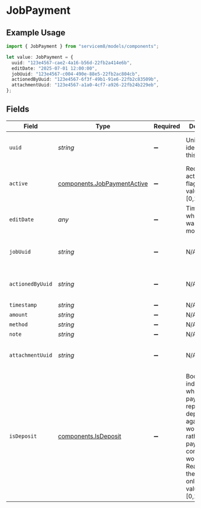 # JobPayment

## Example Usage

```typescript
import { JobPayment } from "servicem8/models/components";

let value: JobPayment = {
  uuid: "123e4567-cae2-4a16-b56d-22fb2a414e6b",
  editDate: "2025-07-01 12:00:00",
  jobUuid: "123e4567-c004-490e-88e5-22fb2ac804cb",
  actionedByUuid: "123e4567-6f3f-49b1-91e6-22fb2c83509b",
  attachmentUuid: "123e4567-a1a0-4cf7-a926-22fb24b229eb",
};
```

## Fields

| Field                                                                                                                                                                                                     | Type                                                                                                                                                                                                      | Required                                                                                                                                                                                                  | Description                                                                                                                                                                                               | Example                                                                                                                                                                                                   |
| --------------------------------------------------------------------------------------------------------------------------------------------------------------------------------------------------------- | --------------------------------------------------------------------------------------------------------------------------------------------------------------------------------------------------------- | --------------------------------------------------------------------------------------------------------------------------------------------------------------------------------------------------------- | --------------------------------------------------------------------------------------------------------------------------------------------------------------------------------------------------------- | --------------------------------------------------------------------------------------------------------------------------------------------------------------------------------------------------------- |
| `uuid`                                                                                                                                                                                                    | *string*                                                                                                                                                                                                  | :heavy_minus_sign:                                                                                                                                                                                        | Unique identifier for this record                                                                                                                                                                         | 123e4567-cae2-4a16-b56d-22fb2a414e6b                                                                                                                                                                      |
| `active`                                                                                                                                                                                                  | [components.JobPaymentActive](../../models/components/jobpaymentactive.md)                                                                                                                                | :heavy_minus_sign:                                                                                                                                                                                        | Record active/deleted flag.  Valid values are [0,1]                                                                                                                                                       |                                                                                                                                                                                                           |
| `editDate`                                                                                                                                                                                                | *any*                                                                                                                                                                                                     | :heavy_minus_sign:                                                                                                                                                                                        | Timestamp at which record was last modified                                                                                                                                                               | 2025-07-01 12:00:00                                                                                                                                                                                       |
| `jobUuid`                                                                                                                                                                                                 | *string*                                                                                                                                                                                                  | :heavy_minus_sign:                                                                                                                                                                                        | N/A                                                                                                                                                                                                       | 123e4567-c004-490e-88e5-22fb2ac804cb                                                                                                                                                                      |
| `actionedByUuid`                                                                                                                                                                                          | *string*                                                                                                                                                                                                  | :heavy_minus_sign:                                                                                                                                                                                        | N/A                                                                                                                                                                                                       | 123e4567-6f3f-49b1-91e6-22fb2c83509b                                                                                                                                                                      |
| `timestamp`                                                                                                                                                                                               | *string*                                                                                                                                                                                                  | :heavy_minus_sign:                                                                                                                                                                                        | N/A                                                                                                                                                                                                       |                                                                                                                                                                                                           |
| `amount`                                                                                                                                                                                                  | *string*                                                                                                                                                                                                  | :heavy_minus_sign:                                                                                                                                                                                        | N/A                                                                                                                                                                                                       |                                                                                                                                                                                                           |
| `method`                                                                                                                                                                                                  | *string*                                                                                                                                                                                                  | :heavy_minus_sign:                                                                                                                                                                                        | N/A                                                                                                                                                                                                       |                                                                                                                                                                                                           |
| `note`                                                                                                                                                                                                    | *string*                                                                                                                                                                                                  | :heavy_minus_sign:                                                                                                                                                                                        | N/A                                                                                                                                                                                                       |                                                                                                                                                                                                           |
| `attachmentUuid`                                                                                                                                                                                          | *string*                                                                                                                                                                                                  | :heavy_minus_sign:                                                                                                                                                                                        | N/A                                                                                                                                                                                                       | 123e4567-a1a0-4cf7-a926-22fb24b229eb                                                                                                                                                                      |
| `isDeposit`                                                                                                                                                                                               | [components.IsDeposit](../../models/components/isdeposit.md)                                                                                                                                              | :heavy_minus_sign:                                                                                                                                                                                        | Boolean flag indicating whether this payment represents a deposit against future work (true) rather than a payment for completed work (false). Read-only in the API. (Read only).  Valid values are [0,1] |                                                                                                                                                                                                           |